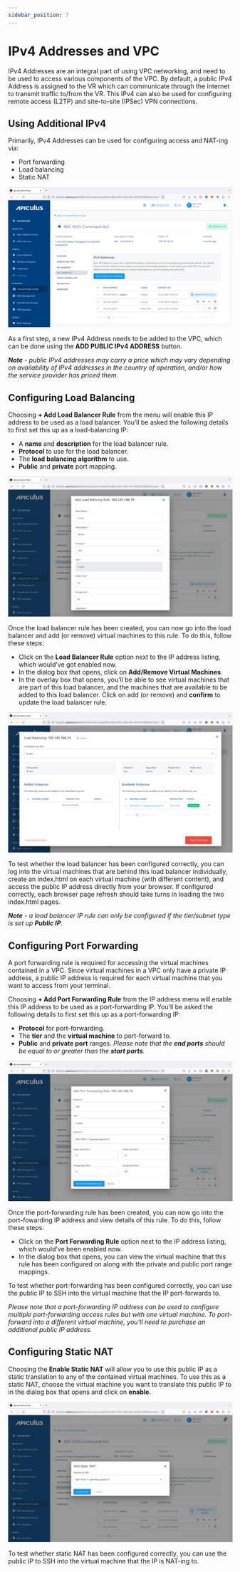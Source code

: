 ```yaml
---
sidebar_position: 7
---
```

# IPv4 Addresses and VPC

IPv4 Addresses are an integral part of using VPC networking, and need to be used to access various components of the VPC. By default, a public IPv4 Address is assigned to the VR which can communicate through the internet to transmit traffic to/from the VR. This IPv4 can also be used for configuring remote access (L2TP) and site-to-site (IPSec) VPN connections.

## Using Additional IPv4

Primarily, IPv4 Addresses can be used for configuring access and NAT-ing via:

- Port forwarding
- Load balancing
- Static NAT

![IPv4 Addresses and VPC](img/IPv4AddressesandVPC1.png)

As a first step, a new IPv4 Address needs to be added to the VPC, which can be done using the **ADD PUBLIC IPv4 ADDRESS** button.

_**Note** - public IPv4 addresses may carry a price which may vary depending on availability of IPv4 addresses in the country of operation, and/or how the service provider has priced them._

## Configuring Load Balancing 

Choosing **+ Add Load Balancer Rule** from the menu will enable this IP address to be used as a load balancer. You’ll be asked the following details to first set this up as a load-balancing IP:

- A **name** and **description** for the load balancer rule.
- **Protocol** to use for the load balancer.
- The **load balancing algorithm** to use.
- **Public** and **private** port mapping.

![IPv4 Addresses and VPC](img/IPv4AddressesandVPC2.png)

Once the load balancer rule has been created, you can now go into the load balancer and add (or remove) virtual machines to this rule. To do this, follow these steps:

- Click on the **Load Balancer Rule** option next to the IP address listing, which would’ve got enabled now.
- In the dialog box that opens, click on **Add/Remove Virtual Machines**.
- In the overlay box that opens, you’ll be able to see virtual machines that are part of this load balancer, and the machines that are available to be added to this load balancer. Click on add (or remove) and **confirm** to update the load balancer rule.

![IPv4 Addresses and VPC](img/IPv4AddressesandVPC3.png)

To test whether the load balancer has been configured correctly, you can log into the virtual machines that are behind this load balancer individually, create an index.html on each virtual machine (with different content), and access the public IP address directly from your browser. If configured correctly, each browser page refresh should take turns in loading the two index.html pages.

_**Note** - a load balancer IP rule can only be configured if the tier/subnet type is set up_ **_Public IP_**_._

## Configuring Port Forwarding

A port forwarding rule is required for accessing the virtual machines contained in a VPC. Since virtual machines in a VPC only have a private IP address, a public IP address is required for each virtual machine that you want to access from your terminal.

Choosing **+ Add Port Forwarding Rule** from the IP address menu will enable this IP address to be used as a port-forwarding IP. You’ll be asked the following details to first set this up as a port-forwarding IP:

- **Protocol** for port-forwarding.
- The **tier** and the **virtual machine** to port-forward to.
- **Public** and **private port** ranges. _Please note that the_ **_end ports_** _should be equal to or greater than the_ **_start ports_**_._

![IPv4 Addresses and VPC](img/IPv4AddressesandVPC4.png)

Once the port-forwarding rule has been created, you can now go into the port-fowarding IP address and view details of this rule. To do this, follow these steps:

- Click on the **Port Forwarding Rule** option next to the IP address listing, which would’ve been enabled now.
- In the dialog box that opens, you can view the virtual machine that this rule has been configured on along with the private and public port range mappings.

To test whether port-forwarding has been configured correctly, you can use the public IP to SSH into the virtual machine that the IP port-forwards to.

_Please note that a port-forwarding IP address can be used to configure multiple port-forwarding access rules but with one virtual machine. To port-forward into a different virtual machine, you’ll need to purchase an additional public IP address._

## Configuring Static NAT

Choosing the **Enable Static NAT** will allow you to use this public IP as a static translation to any of the contained virtual machines. To use this as a static NAT, choose the virtual machine you want to translate this public IP to in the dialog box that opens and click on **enable**.

![IPv4 Addresses and VPC](img/IPv4AddressesandVPC5.png)

To test whether static NAT has been configured correctly, you can use the public IP to SSH into the virtual machine that the IP is NAT-ing to.